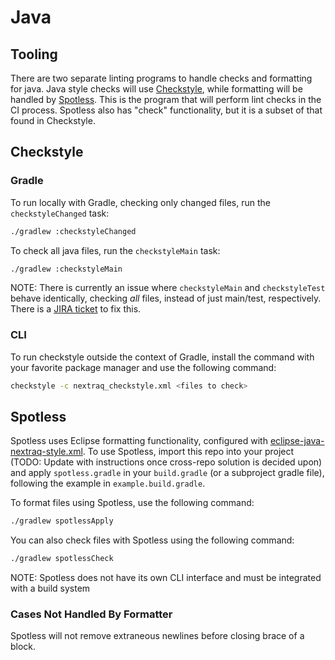 # Java

## Tooling

There are two separate linting programs to handle checks and formatting for java. Java style checks will use
[Checkstyle](https://github.com/checkstyle/checkstyle), while formatting will be handled by
[Spotless](https://github.com/diffplug/spotless). This is the program that will perform lint checks in the CI process.
Spotless also has "check" functionality, but it is a subset of that found in Checkstyle.

## Checkstyle

### Gradle

To run locally with Gradle, checking only changed files, run the ```checkstyleChanged``` task:

```bash
./gradlew :checkstyleChanged
```

To check all java files, run the ```checkstyleMain``` task:

```bash
./gradlew :checkstyleMain
```

NOTE: There is currently an issue where ```checkstyleMain``` and ```checkstyleTest``` behave identically, checking *all*
files, instead of just main/test, respectively. There is a [JIRA ticket](https://nextraq.atlassian.net/browse/INFRA-42)
to fix this.

### CLI

To run checkstyle outside the context of Gradle, install the command with your favorite package manager and use the
following command:

```bash
checkstyle -c nextraq_checkstyle.xml <files to check>
```

## Spotless

Spotless uses Eclipse formatting functionality, configured with
[eclipse-java-nextraq-style.xml](../../ideconfigs/eclipse-java-nextraq-style.xml). To use Spotless, import this repo
into your project (TODO: Update with instructions once cross-repo solution is decided upon) and apply
```spotless.gradle``` in your ```build.gradle``` (or a subproject gradle file), following the example in
```example.build.gradle```.

To format files using Spotless, use the following command:

```bash
./gradlew spotlessApply
```

You can also check files with Spotless using the following command:

```bash
./gradlew spotlessCheck
```

NOTE: Spotless does not have its own CLI interface and must be integrated with a build system

### Cases Not Handled By Formatter

Spotless will not remove extraneous newlines before closing brace of a block.

